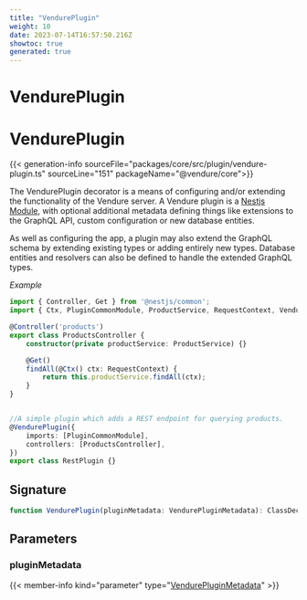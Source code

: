 ```yaml
---
title: "VendurePlugin"
weight: 10
date: 2023-07-14T16:57:50.216Z
showtoc: true
generated: true
---
```

<!-- This file was generated from the Vendure source. Do not modify. Instead, re-run the "docs:build" script -->

# VendurePlugin
<div class="symbol">


# VendurePlugin

{{< generation-info sourceFile="packages/core/src/plugin/vendure-plugin.ts" sourceLine="151" packageName="@vendure/core">}}

The VendurePlugin decorator is a means of configuring and/or extending the functionality of the Vendure server. A Vendure plugin is
a [Nestjs Module](https://docs.nestjs.com/modules), with optional additional metadata defining things like extensions to the GraphQL API, custom
configuration or new database entities.

As well as configuring the app, a plugin may also extend the GraphQL schema by extending existing types or adding
entirely new types. Database entities and resolvers can also be defined to handle the extended GraphQL types.

*Example*

```TypeScript
import { Controller, Get } from '@nestjs/common';
import { Ctx, PluginCommonModule, ProductService, RequestContext, VendurePlugin } from '@vendure/core';

@Controller('products')
export class ProductsController {
    constructor(private productService: ProductService) {}

    @Get()
    findAll(@Ctx() ctx: RequestContext) {
        return this.productService.findAll(ctx);
    }
}


//A simple plugin which adds a REST endpoint for querying products.
@VendurePlugin({
    imports: [PluginCommonModule],
    controllers: [ProductsController],
})
export class RestPlugin {}
```

## Signature

```TypeScript
function VendurePlugin(pluginMetadata: VendurePluginMetadata): ClassDecorator
```
## Parameters

### pluginMetadata

{{< member-info kind="parameter" type="<a href='/typescript-api/plugin/vendure-plugin-metadata#vendurepluginmetadata'>VendurePluginMetadata</a>" >}}

</div>
